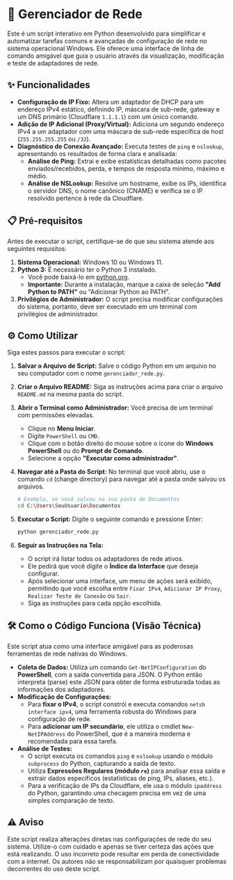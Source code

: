 # 🚀 Gerenciador de Rede

Este é um script interativo em Python desenvolvido para simplificar e automatizar tarefas comuns e avançadas de configuração de rede no sistema operacional Windows. Ele oferece uma interface de linha de comando amigável que guia o usuário através da visualização, modificação e teste de adaptadores de rede.

## ✨ Funcionalidades

* **Configuração de IP Fixo:** Altera um adaptador de DHCP para um endereço IPv4 estático, definindo IP, máscara de sub-rede, gateway e um DNS primário (Cloudflare `1.1.1.1`) com um único comando.
* **Adição de IP Adicional (Proxy/Virtual):** Adiciona um segundo endereço IPv4 a um adaptador com uma máscara de sub-rede específica de host (`255.255.255.255` ou `/32`).
* **Diagnóstico de Conexão Avançado:** Executa testes de `ping` e `nslookup`, apresentando os resultados de forma clara e analisada:
    * **Análise de Ping:** Extrai e exibe estatísticas detalhadas como pacotes enviados/recebidos, perda, e tempos de resposta mínimo, máximo e médio.
    * **Análise de NSLookup:** Resolve um hostname, exibe os IPs, identifica o servidor DNS, o nome canônico (CNAME) e verifica se o IP resolvido pertence à rede da Cloudflare.

## 📋 Pré-requisitos

Antes de executar o script, certifique-se de que seu sistema atende aos seguintes requisitos:

1.  **Sistema Operacional:** Windows 10 ou Windows 11.
2.  **Python 3:** É necessário ter o Python 3 instalado.
    * Você pode baixá-lo em [python.org](https://www.python.org/downloads/).
    * **Importante:** Durante a instalação, marque a caixa de seleção **"Add Python to PATH"** ou "Adicionar Python ao PATH".
3.  **Privilégios de Administrador:** O script precisa modificar configurações do sistema, portanto, deve ser executado em um terminal com privilégios de administrador.

## ⚙️ Como Utilizar

Siga estes passos para executar o script:

1.  **Salvar o Arquivo de Script:**
    Salve o código Python em um arquivo no seu computador com o nome `gerenciador_rede.py`.

2.  **Criar o Arquivo README:**
    Siga as instruções acima para criar o arquivo `README.md` na mesma pasta do script.

3.  **Abrir o Terminal como Administrador:**
    Você precisa de um terminal com permissões elevadas.
    * Clique no **Menu Iniciar**.
    * Digite `PowerShell` ou `CMD`.
    * Clique com o botão direito do mouse sobre o ícone do **Windows PowerShell** ou do **Prompt de Comando**.
    * Selecione a opção **"Executar como administrador"**.

4.  **Navegar até a Pasta do Script:**
    No terminal que você abriu, use o comando `cd` (change directory) para navegar até a pasta onde salvou os arquivos.
    ```bash
    # Exemplo, se você salvou na sua pasta de Documentos
    cd C:\Users\SeuUsuario\Documentos
    ```

5.  **Executar o Script:**
    Digite o seguinte comando e pressione Enter:
    ```bash
    python gerenciador_rede.py
    ```

6.  **Seguir as Instruções na Tela:**
    * O script irá listar todos os adaptadores de rede ativos.
    * Ele pedirá que você digite o **Índice da Interface** que deseja configurar.
    * Após selecionar uma interface, um menu de ações será exibido, permitindo que você escolha entre `Fixar IPv4`, `Adicionar IP Proxy`, `Realizar Teste de Conexão` ou `Sair`.
    * Siga as instruções para cada opção escolhida.

## 🛠️ Como o Código Funciona (Visão Técnica)

Este script atua como uma interface amigável para as poderosas ferramentas de rede nativas do Windows.

* **Coleta de Dados:** Utiliza um comando `Get-NetIPConfiguration` do **PowerShell**, com a saída convertida para JSON. O Python então interpreta (parse) este JSON para obter de forma estruturada todas as informações dos adaptadores.
* **Modificação de Configurações:**
    * Para **fixar o IPv4**, o script constrói e executa comandos `netsh interface ipv4`, uma ferramenta robusta do Windows para configuração de rede.
    * Para **adicionar um IP secundário**, ele utiliza o cmdlet `New-NetIPAddress` do PowerShell, que é a maneira moderna e recomendada para essa tarefa.
* **Análise de Testes:**
    * O script executa os comandos `ping` e `nslookup` usando o módulo `subprocess` do Python, capturando a saída de texto.
    * Utiliza **Expressões Regulares (módulo `re`)** para analisar essa saída e extrair dados específicos (estatísticas de ping, IPs, aliases, etc.).
    * Para a verificação de IPs da Cloudflare, ele usa o módulo `ipaddress` do Python, garantindo uma checagem precisa em vez de uma simples comparação de texto.

## ⚠️ Aviso

Este script realiza alterações diretas nas configurações de rede do seu sistema. Utilize-o com cuidado e apenas se tiver certeza das ações que está realizando. O uso incorreto pode resultar em perda de conectividade com a internet. Os autores não se responsabilizam por quaisquer problemas decorrentes do uso deste script.
